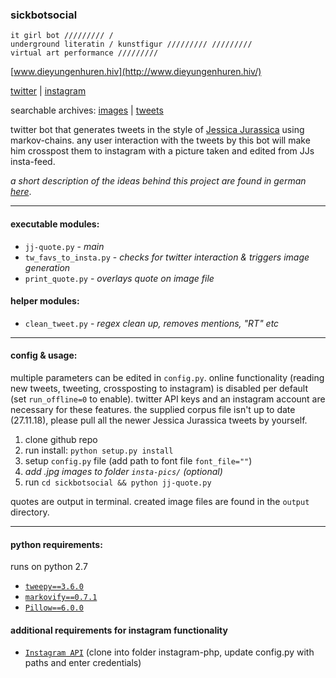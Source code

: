 ### sickbotsocial
```
it girl bot ///////// / 
underground literatin / kunstfigur ///////// ///////// 
virtual art performance ///////// 
```

[logo]: http://www.dieyungenhuren.hiv/sickbotsocial/ava.jpg "sickbotsocial"

[www.dieyungenhuren.hiv](http://www.dieyungenhuren.hiv/)

[twitter](http://www.twitter.com/sickbotsocial/) | 
[instagram](http://www.instagram.com/sickbotsocial/)

searchable archives:
[images](http://www.dieyungenhuren.hiv/sickbotsocial/img/) | 
[tweets](http://www.dieyungenhuren.hiv/sickbotsocial/txt/)

twitter bot that generates tweets in the style of [Jessica Jurassica](http://www.twitter.com/sickbutsocial/) using markov-chains. any user interaction with the tweets by this bot will make him crosspost them to instagram with a picture taken and edited from JJs insta-feed.

*a short description of the ideas behind this project are found in german [here](SAALTEXT.md)*.

______

#### executable modules:
- `jj-quote.py` - *main*
- `tw_favs_to_insta.py` - *checks for twitter interaction & triggers image generation*
- `print_quote.py` - *overlays quote on image file*

#### helper modules:
- `clean_tweet.py` - *regex clean up, removes mentions, "RT" etc*

_________


#### config & usage:
multiple parameters can be edited in `config.py`. online functionality (reading new tweets, tweeting, crossposting to instagram) is disabled per default (set `run_offline=0` to enable). twitter API keys and an instagram account are necessary for these features. the supplied corpus file isn't up to date (27.11.18), please pull all the newer Jessica Jurassica tweets by yourself.

1. clone github repo
2. run install: `python setup.py install`
3. setup `config.py` file (add path to font file `font_file=""`)
4. *add .jpg images to folder `insta-pics/` (optional)*
5. run `cd sickbotsocial && python jj-quote.py`

quotes are output in terminal. created image files are found in the `output` directory.

_________


#### python requirements: 
runs on python 2.7

- [`tweepy==3.6.0`](https://github.com/tweepy/tweepy)
- [`markovify==0.7.1`](https://github.com/jsvine/markovify/)
- [`Pillow==6.0.0`](https://github.com/python-pillow/Pillow)

#### additional requirements for instagram functionality
- [`Instagram API`](https://github.com/mgp25/Instagram-API) (clone into folder instagram-php, update config.py with paths and enter credentials)

